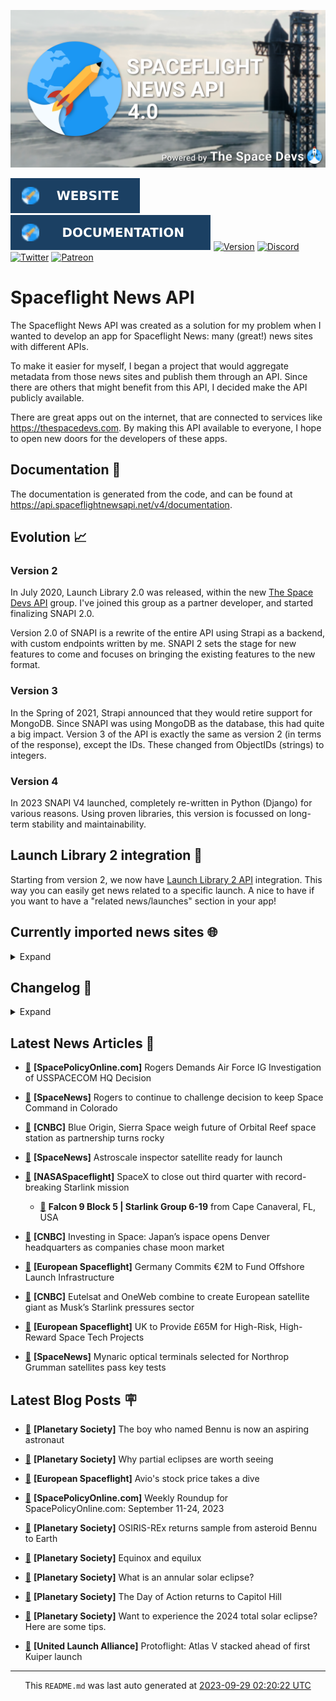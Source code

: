 ![Cover](https://raw.githubusercontent.com/TheSpaceDevs/spaceflightnewsapi/main/.github/profile/assets/snapi_poster.png)

[![Website](https://raw.githubusercontent.com/TheSpaceDevs/spaceflightnewsapi/main/.github/profile/assets/badge_snapi_website.svg)](https://spaceflightnewsapi.net/)
[![Documentation](https://raw.githubusercontent.com/TheSpaceDevs/spaceflightnewsapi/main/.github/profile/assets/badge_snapi_doc.svg)](https://api.spaceflightnewsapi.net/v4/docs)
[![Version](https://img.shields.io/github/v/release/TheSpaceDevs/spaceflightnewsapi?style=for-the-badge)](https://github.com/TheSpaceDevs/spaceflightnewsapi/releases/tag/v4.0.4)
[![Discord](https://img.shields.io/badge/Discord-%237289DA.svg?style=for-the-badge&logo=discord&logoColor=white)](https://discord.gg/p7ntkNA)
[![Twitter](https://img.shields.io/badge/Twitter-%231DA1F2.svg?style=for-the-badge&logo=Twitter&logoColor=white)](https://twitter.com/the_snapi)
[![Patreon](https://img.shields.io/badge/Patreon-F96854?style=for-the-badge&logo=patreon&logoColor=white)](https://www.patreon.com/TheSpaceDevs)

# Spaceflight News API

The Spaceflight News API was created as a solution for my problem when I wanted to develop an app for Spaceflight News: many (great!) news sites with different APIs.

To make it easier for myself, I began a project that would aggregate metadata from those news sites and publish them through an API. Since there are others that might benefit from this API, I decided make the API publicly available.

There are great apps out on the internet, that are connected to services like <https://thespacedevs.com>. By making this API available to everyone, I hope to open new doors for the developers of these apps.

## Documentation 📖

The documentation is generated from the code, and can be found at <https://api.spaceflightnewsapi.net/v4/documentation>.

## Evolution 📈

### Version 2

In July 2020, Launch Library 2.0 was released, within the new <a href="https://thespacedevs.com">The Space Devs API</a> group. I've joined this group as a partner developer, and started finalizing SNAPI 2.0.

Version 2.0 of SNAPI is a rewrite of the entire API using Strapi as a backend, with custom endpoints written by me.
SNAPI 2 sets the stage for new features to come and focuses on bringing the existing features to the new format.

### Version 3

In the Spring of 2021, Strapi announced that they would retire support for MongoDB. Since SNAPI was using MongoDB as the database, this had quite a big impact.
Version 3 of the API is exactly the same as version 2 (in terms of the response), except the IDs. These changed from ObjectIDs (strings) to integers.

### Version 4
In 2023 SNAPI V4 launched, completely re-written in Python (Django) for various reasons.
Using proven libraries, this version is focussed on long-term stability and maintainability.

## Launch Library 2 integration 🚀

Starting from version 2, we now have <a href="https://thespacedevs.com/llapi">Launch Library 2 API</a> integration. This way you can easily get news related to a specific launch.
A nice to have if you want to have a "related news/launches" section in your app!

## Currently imported news sites 🌐

<details>
<summary>Expand</summary>

- AmericaSpace
- Arstechnica
- Blue Origin
- CNBC
- ESA
- ElonX
- Euronews
- European Spaceflight
- Jet Propulsion Laboratory
- NASA
- NASASpaceflight
- National Geographic
- National Space Society
- Phys
- Planetary Society
- Reuters
- Space.com
- SpaceFlight Insider
- SpaceNews
- SpacePolicyOnline.com
- SpaceX
- Spaceflight Now
- SyFy
- TechCrunch
- Teslarati
- The Drive
- The Japan Times
- The Launch Pad
- The National
- The New York Times
- The Space Devs
- The Space Review
- The Verge
- The Wall Street Journal
- United Launch Alliance
- Virgin Galactic


</details>

## Changelog 📝
<details>
<summary>Expand</summary>

# V4.0.0

- Rewritten in Python and Django.

# V3.4.0

- Package updates
- Sentry fixes

# V3.0.0

- Package updates

### V3.2.0

- Various Sentry issues fixed

### V3.1.0

- Strapi updates
- Sentry updates
- Admin interface updates

### V3.0.0

- Switch to use Postgres as database

### V2.3.0

- The lost "article per (LL2) event" endpoint is back
- Changed the G4L logo on the site
- Added Sentry again, via the new Strapi plugin
- Changed from amqplib to amqp-connection-manager
- Updated to Strapi 3.5.3

### v2.2.0

- Dependency updates
- Code cleanup
- Admin side of things

### v2.1.0

- Backend changes on how new content is processed
- Package updates

### v2.0.0

- Complete rewrite of the app, focusing on existing features

</details>



## Latest News Articles 📰
- <a href="https://spacepolicyonline.com/news/rogers-demands-air-force-ig-investigation-of-usspacecom-hq-decision/" >🔗</a> **[SpacePolicyOnline.com]** Rogers Demands Air Force IG Investigation of USSPACECOM HQ Decision


- <a href="https://spacenews.com/rogers-to-continue-to-challenge-decision-to-keep-space-command-in-colorado/" >🔗</a> **[SpaceNews]** Rogers to continue to challenge decision to keep Space Command in Colorado


- <a href="https://www.cnbc.com/2023/09/28/blue-origin-sierra-space-orbital-reef-space-station-in-limbo.html" >🔗</a> **[CNBC]** Blue Origin, Sierra Space weigh future of Orbital Reef space station as partnership turns rocky


- <a href="https://spacenews.com/astroscale-inspector-satellite-ready-for-launch/" >🔗</a> **[SpaceNews]** Astroscale inspector satellite ready for launch


- <a href="https://www.nasaspaceflight.com/2023/09/starlink-group-6-19/" >🔗</a> **[NASASpaceflight]** SpaceX to close out third quarter with record-breaking Starlink mission


  - <a href="https://go4liftoff.com/launch/id/1c75cf8f-7097-46cc-9fe3-28c4886df4a6" >🚀</a> **Falcon 9 Block 5 | Starlink Group 6-19** from Cape Canaveral, FL, USA



- <a href="https://www.cnbc.com/2023/09/28/investing-in-space-moon-company-ispace-opens-denver-headquarters.html" >🔗</a> **[CNBC]** Investing in Space: Japan’s ispace opens Denver headquarters as companies chase moon market


- <a href="https://europeanspaceflight.com/germany-commits-2m-euros-to-fund-offshore-launch-infrastructure/" >🔗</a> **[European Spaceflight]** Germany Commits €2M to Fund Offshore Launch Infrastructure


- <a href="https://www.cnbc.com/2023/09/28/eutelsat-oneweb-merge-to-create-satellite-challenger-to-musks-starlink.html" >🔗</a> **[CNBC]** Eutelsat and OneWeb combine to create European satellite giant as Musk’s Starlink pressures sector


- <a href="https://europeanspaceflight.com/uk-to-provide-65m-for-high-risk-high-reward-space-tech-projects/" >🔗</a> **[European Spaceflight]** UK to Provide £65M for High-Risk, High-Reward Space Tech Projects


- <a href="https://spacenews.com/mynaric-optical-terminals-selected-for-northorp-grumman-satellites-pass-key-tests/" >🔗</a> **[SpaceNews]** Mynaric optical terminals selected for Northrop Grumman satellites pass key tests




## Latest Blog Posts 🪧

- <a href="https://www.planetary.org/articles/mike-puzio-bennu-interview" >🔗</a> **[Planetary Society]** The boy who named Bennu is now an aspiring astronaut


- <a href="https://www.planetary.org/articles/why-partial-eclipses-are-worth-seeing" >🔗</a> **[Planetary Society]** Why partial eclipses are worth seeing


- <a href="https://europeanspaceflight.substack.com/p/avios-stock-price-takes-a-dive" >🔗</a> **[European Spaceflight]** Avio's stock price takes a dive


- <a href="https://spacepolicyonline.com/news/weekly-roundup-for-spacepolicyonline-com-september-11-24-2023/" >🔗</a> **[SpacePolicyOnline.com]** Weekly Roundup for SpacePolicyOnline.com: September 11-24, 2023


- <a href="https://www.planetary.org/articles/osiris-rex-returns-sample-to-earth" >🔗</a> **[Planetary Society]** OSIRIS-REx returns sample from asteroid Bennu to Earth


- <a href="https://www.planetary.org/the-downlink/equinox-and-equilux" >🔗</a> **[Planetary Society]** Equinox and equilux


- <a href="https://www.planetary.org/articles/what-is-an-annular-solar-eclipse" >🔗</a> **[Planetary Society]** What is an annular solar eclipse?


- <a href="https://www.planetary.org/articles/the-day-of-action-returns-to-capitol-hill" >🔗</a> **[Planetary Society]** The Day of Action returns to Capitol Hill


- <a href="https://www.planetary.org/articles/tips-for-2024-total-solar-eclipse" >🔗</a> **[Planetary Society]** Want to experience the 2024 total solar eclipse? Here are some tips.


- <a href="https://blog.ulalaunch.com/blog/protoflight-atlas-v-stacked-ahead-of-first-kuiper-launch" >🔗</a> **[United Launch Alliance]** Protoflight: Atlas V stacked ahead of first Kuiper launch




<hr>
  <div align="center">
  This <code>README.md</code> was last auto generated at <a href="https://www.timeanddate.com/worldclock/fixedtime.html?iso=20230929T022022">2023-09-29 02:20:22 UTC</a>
  <br>
</div>